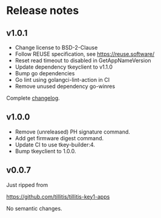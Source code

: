 # Release notes

## v1.0.1

- Change license to BSD-2-Clause
- Follow REUSE specification, see https://reuse.software/
- Reset read timeout to disabled in GetAppNameVersion
- Update dependency tkeyclient to v1.1.0
- Bump go dependencies
- Go lint using golangci-lint-action in CI
- Remove unused dependency go-winres

Complete
[changelog](https://github.com/tillitis/tkeysign/compare/v1.0.0...v1.0.1).

## v1.0.0

- Remove (unreleased) PH signature command.
- Add get firmware digest command.
- Update CI to use tkey-builder:4.
- Bump tkeyclient to 1.0.0.

## v0.0.7

Just ripped from

https://github.com/tillitis/tillitis-key1-apps

No semantic changes.


